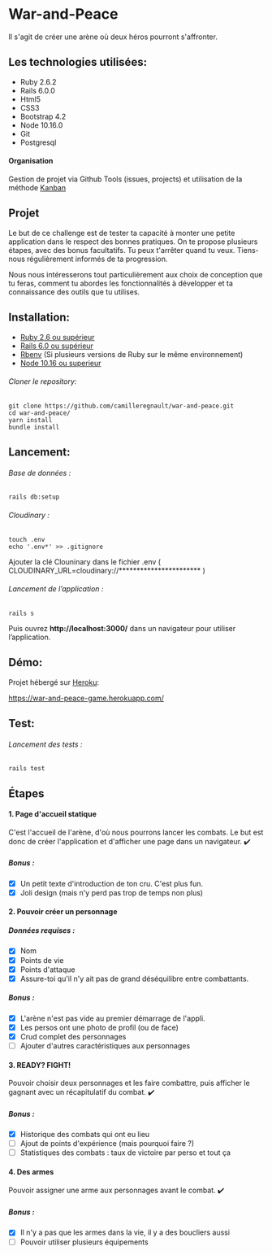 # War-and-Peace
Il s'agit de créer une arène où deux héros pourront s'affronter.
## Les technologies utilisées:
- Ruby 2.6.2
- Rails 6.0.0
- Html5
- CSS3
- Bootstrap 4.2
- Node 10.16.0
- Git
- Postgresql
#### Organisation
Gestion de projet via Github Tools (issues, projects) et utilisation de la méthode [Kanban](https://github.com/camilleregnault/war-and-peace/projects/1)

## Projet
Le but de ce challenge est de tester ta capacité à monter une petite application dans le respect des bonnes pratiques.
On te propose plusieurs étapes, avec des bonus facultatifs. Tu peux t'arrêter quand tu veux.
Tiens-nous régulièrement informés de ta progression.

Nous nous intéresserons tout particulièrement aux choix de conception que tu feras, comment tu abordes les fonctionnalités à développer et ta connaissance des outils que tu utilises.

## Installation:
- [Ruby 2.6 ou supérieur](https://www.ruby-lang.org/fr/documentation/installation/)
- [Rails 6.0 ou supérieur](https://guides.rubyonrails.org/v5.0/getting_started.html)
- [Rbenv](https://github.com/rbenv/rbenv) (Si plusieurs versions de Ruby sur le même environnement)
- [Node 10.16 ou superieur](https://nodejs.org/en/download/package-manager/)
###### Cloner le repository:
```
git clone https://github.com/camilleregnault/war-and-peace.git
cd war-and-peace/
yarn install
bundle install
```
## Lancement:
###### Base de données :
```
rails db:setup
```
###### Cloudinary :
```
touch .env
echo '.env*' >> .gitignore
```
Ajouter la clé Clouninary dans le fichier .env ( CLOUDINARY_URL=cloudinary://*********************** )
###### Lancement de l’application :
```
rails s
```
Puis ouvrez **http://localhost:3000/** dans un navigateur pour utiliser l’application.

## Démo:
Projet hébergé sur [Heroku](https://www.heroku.com):

https://war-and-peace-game.herokuapp.com/

## Test:
###### Lancement des tests :
```
rails test
```

## Étapes
#### 1. Page d'accueil statique

C'est l'accueil de l'arène, d'où nous pourrons lancer les combats.
Le but est donc de créer l'application et d'afficher une page dans un navigateur. ✔️

##### Bonus :

- [x]  Un petit texte d'introduction de ton cru. C'est plus fun.
- [x]  Joli design (mais n'y perd pas trop de temps non plus)

#### 2. Pouvoir créer un personnage
##### Données requises :

- [x]  Nom
- [x]  Points de vie
- [x]  Points d'attaque
- [x]  Assure-toi qu'il n'y ait pas de grand déséquilibre entre combattants.

##### Bonus :

- [x]  L'arène n'est pas vide au premier démarrage de l'appli.
- [x]  Les persos ont une photo de profil (ou de face)
- [x]  Crud complet des personnages
- [ ]  Ajouter d'autres caractéristiques aux personnages

#### 3. READY? FIGHT!
Pouvoir choisir deux personnages et les faire combattre, puis afficher le gagnant avec un récapitulatif du combat. ✔️

##### Bonus :

- [x]  Historique des combats qui ont eu lieu
- [ ]  Ajout de points d'expérience (mais pourquoi faire ?)
- [ ]  Statistiques des combats : taux de victoire par perso et tout ça

#### 4. Des armes
Pouvoir assigner une arme aux personnages avant le combat. ✔️

##### Bonus :

- [x]  Il n'y a pas que les armes dans la vie, il y a des boucliers aussi
- [ ]  Pouvoir utiliser plusieurs équipements
